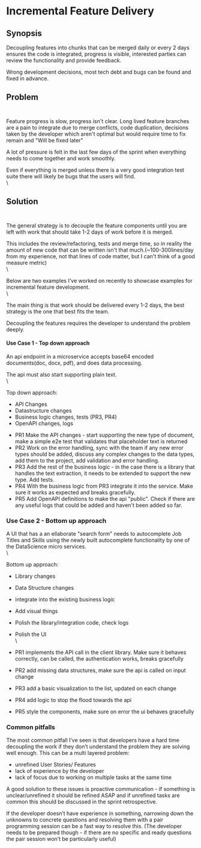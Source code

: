 # Incremental Feature Delivery

## Synopsis <a href="#synopsis" id="synopsis"></a>

Decoupling features into chunks that can be merged daily or every 2 days ensures the code is integrated, progress is visible, interested parties can review the functionality and provide feedback.

Wrong development decisions, most tech debt and bugs can be found and fixed in advance.

Problem\
\
 <a href="#problem-hardbreak" id="problem-hardbreak"></a>
---------------------------------------------------------

Feature progress is slow, progress isn't clear. Long lived feature branches are a pain to integrate due to merge conflicts, code duplication, decisions taken by the developer which aren't optimal but would require time to fix remain and "Will be fixed later"

A lot of pressure is felt in the last few days of the sprint when everything needs to come together and work smoothly.

Even if everything is merged unless there is a very good integration test suite there will likely be bugs that the users will find.\
\


Solution\
\
 <a href="#solution-hardbreak" id="solution-hardbreak"></a>
-----------------------------------------------------------

The general strategy is to decouple the feature components until you are left with work that should take 1-2 days of work before it is merged.

This includes the review/refactoring, tests and merge time, so in reality the amount of new code that can be written isn't that much.(\~100-300lines/day from my experience, not that lines of code matter, but I can't think of a good measure metric)\
\


Below are two examples I've worked on recently to showcase examples for incremental feature development.\
\


The main thing is that work should be delivered every 1-2 days, the best strategy is the one that best fits the team.

Decoupling the features requires the developer to understand the problem deeply.

&#x20;

#### Use Case 1 - Top down approach <a href="#use-case-1-top-down-approach" id="use-case-1-top-down-approach"></a>

An api endpoint in a microservice accepts base64 encoded documents(doc, docx, pdf), and does data processing.

The api must also start supporting plain text.\
\


Top down approach:

* API Changes&#x20;
* Datastructure changes
* Business logic changes, tests (PR3, PR4)
* OpenAPI changes, logs

&#x20;

* PR1 Make the API changes - start supporting the new type of document, make a simple e2e test that validates that placeholder text is returned
* PR2 Work on the error handling, sync with the team if any new error types should be added, discuss any complex changes to the data types, add them to the project, add validation and error handling.
* PR3 Add the rest of the business logic - in the case there is a library that handles the text extraction, it needs to be extended to support the new type. Add tests.
* PR4 With the business logic from PR3 integrate it into the service. Make sure it works as expected and breaks gracefully.
* PR5 Add OpenAPI definitions to make the api "public". Check if there are any useful logs that could be added and haven't been added so far.

### Use Case 2 - Bottom up approach <a href="#use-case-2-bottom-up-approach" id="use-case-2-bottom-up-approach"></a>

A UI that has a an ellaborate "search form" needs to autocomplete Job Titles and Skills using the newly built autocomplete functionality by one of the DataScience micro services.\
\


Bottom up approach:

* Library changes
* Data Structure changes
* integrate into the existing business logic
* Add visual things
* Polish the library/integration code, check logs
* Polish the UI\
  \

* PR1 implements the API call in the client library. Make sure it behaves correctly, can be called, the authentication works, breaks gracefully
* PR2 add missing data structures, make sure the api is called on input change
* PR3 add a basic visualization to the list, updated on each change
* PR4 add logic to stop the flood towards the api&#x20;
* PR5 style the components, make sure on error the ui behaves gracefully

### Common pitfalls <a href="#common-pitfalls" id="common-pitfalls"></a>

The most common pitfall I’ve seen is that developers have a hard time decoupling the work if they don’t understand the problem they are solving well enough. This can be a multi layered problem:&#x20;

* unrefined User Stories/ Features
* lack of experience by the developer
* lack of focus due to working on multiple tasks at the same time

&#x20;

A good solution to these issues is proactive communication - if something is unclear/unrefined it should be refined ASAP and if unrefined tasks are common this should be discussed in the sprint retrospective.&#x20;

If the developer doesn’t have experience in something, narrowing down the unknowns to concrete questions and resolving them with a pair programming session can be a fast way to resolve this. (The developer needs to be prepared though - if there are no specific and ready questions the pair session won’t be particularly useful)
